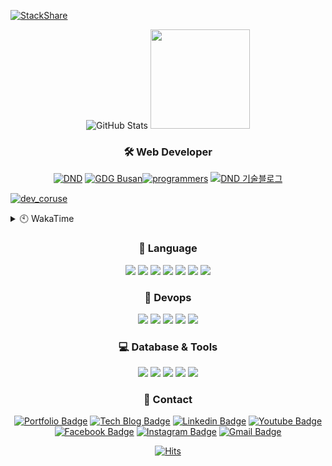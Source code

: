 [![StackShare](http://img.shields.io/badge/tech-stack-0690fa.svg?style=flat)](https://stackshare.io/sgd0947/my-stack)

<div align=center>
    
<!-- [![GitHub Trophy]](https://github.com/ryo-ma/github-profile-trophy "GitHub Profile Trophy") -->
![GitHub Stats] <img src="https://raw.github.com/sgd122/sgd122/master/img/logo/prgrms.png" height=159>
<!--  [![GitHub Stats] ![Top Languages]](https://github.com/anuraghazra/github-readme-stats "GitHub Readme Stats") -->

</div>

<h3 align="center">🛠 Web Developer</h3>

<div align=center>
<a href="https://www.rocketpunch.com/@sgd0947" target='_blank'><img src="https://raw.github.com/sgd122/sgd122/master/img/profile/dnd_small.png" alt="DND"></a>
<a href="https://gdg.community.dev/gdg-busan/" target='_blank'><img src="https://raw.github.com/sgd122/sgd122/master/img/profile/gdgBusan_small.png" alt="GDG Busan"></a><a href="https://school.programmers.co.kr/learn/courses/16623" target='_blank'><img src="https://raw.github.com/sgd122/sgd122/master/img/profile/programmers_small.png" alt="programmers"></a>
<a href="https://blog.dnd.ac" target='_blank'><img src="https://raw.github.com/sgd122/sgd122/master/img/profile/dndBlog_small.png" alt="DND 기술블로그"></a>
</div>

<!-- [데브코스 이야기](https://prgms.tistory.com/120) -->
[![dev_coruse](https://capsule-render.vercel.app/api?type=waving&height=200&text=데브코스%20운영일기%20보러가기&fontAlign=50&fontAlignY=40&color=gradient)](https://prgms.tistory.com/120) 

<details>
  <summary>🕙 WakaTime</summary>
  
[![Ashutosh's github activity graph](https://activity-graph.herokuapp.com/graph?username=sgd122&theme=react-dark)](https://github.com/ashutosh00710/github-readme-activity-graph)  

<!--START_SECTION:waka-->
![Code Time](http://img.shields.io/badge/Code%20Time-4%2C419%20hrs%204%20mins-blue)

![Lines of code](https://img.shields.io/badge/From%20Hello%20World%20I%27ve%20Written-14.6%20million%20lines%20of%20code-blue)

**I'm an Early 🐤** 

```text
🌞 Morning                5126 commits        ██████░░░░░░░░░░░░░░░░░░░   25.04 % 
🌆 Daytime                10575 commits       █████████████░░░░░░░░░░░░   51.65 % 
🌃 Evening                4663 commits        ██████░░░░░░░░░░░░░░░░░░░   22.77 % 
🌙 Night                  111 commits         ░░░░░░░░░░░░░░░░░░░░░░░░░   00.54 % 
```
📅 **I'm Most Productive on Wednesday** 

```text
Monday                   2969 commits        ████░░░░░░░░░░░░░░░░░░░░░   14.50 % 
Tuesday                  3754 commits        █████░░░░░░░░░░░░░░░░░░░░   18.33 % 
Wednesday                5124 commits        ██████░░░░░░░░░░░░░░░░░░░   25.03 % 
Thursday                 2851 commits        ███░░░░░░░░░░░░░░░░░░░░░░   13.92 % 
Friday                   2788 commits        ███░░░░░░░░░░░░░░░░░░░░░░   13.62 % 
Saturday                 1348 commits        ██░░░░░░░░░░░░░░░░░░░░░░░   06.58 % 
Sunday                   1641 commits        ██░░░░░░░░░░░░░░░░░░░░░░░   08.01 % 
```


📊 **This Week I Spent My Time On** 

```text
🕑︎ Time Zone: Asia/Seoul

💬 Programming Languages: 
No Activity Tracked This Week

🔥 Editors: 
No Activity Tracked This Week

💻 Operating System: 
No Activity Tracked This Week
```

**I Mostly Code in TypeScript** 

```text
TypeScript               24 repos            ██████████░░░░░░░░░░░░░░░   38.71 % 
JavaScript               21 repos            ████████░░░░░░░░░░░░░░░░░   33.87 % 
Python                   7 repos             ███░░░░░░░░░░░░░░░░░░░░░░   11.29 % 
MDX                      1 repo              ░░░░░░░░░░░░░░░░░░░░░░░░░   01.61 % 
C++                      1 repo              ░░░░░░░░░░░░░░░░░░░░░░░░░   01.61 % 
```




 Last Updated on 14/10/2025 00:28:37 UTC
<!--END_SECTION:waka-->
</details>

<h3 align="center">💪 Language</h3>

<p align="center">
  <img src="https://img.shields.io/badge/javascript-%23323330.svg?style=flat-square&logo=javascript&logoColor=%23F7DF1E">
  <img src="https://img.shields.io/badge/typescript-%23007ACC.svg?style=flat-square&logo=typescript&logoColor=white">
  <img src="https://img.shields.io/badge/Nuxt-002E3B?style=flat-square&logo=nuxtdotjs&logoColor=#00DC82">
  <img src="https://img.shields.io/badge/react-%2320232a.svg?style=flat-square&logo=react&logoColor=%2361DAFB">
  <img src="https://img.shields.io/badge/react_native-%2320232a.svg?style=flat-square&logo=react&logoColor=%2361DAFB">
  <img src="https://img.shields.io/badge/django-%23092E20.svg?style=flat-square&logo=django&logoColor=white">
  <img src="https://img.shields.io/badge/vuejs-%2335495e.svg?style=flat-square&logo=vuedotjs&logoColor=%234FC08D">  
  <br/>
  
  
</p>

<h3 align="center">🐳 Devops</h3>

<p align="center">
  <img src="https://img.shields.io/badge/docker-%230db7ed.svg?style=flat-square&logo=docker&logoColor=white"/>
  <img src="https://img.shields.io/badge/GitHub-100000.svg?style=flat-square&logo=github&logoColor=white"/>
  <img src="https://img.shields.io/badge/github%20actions-%232671E5.svg?style=flat-square&logo=githubactions&logoColor=white"/>
  <img src="https://img.shields.io/badge/gitlab-330F63.svg?style=flat-square&logo=gitlab&logoColor=white"/>
  <img src="https://img.shields.io/badge/Amazon_AWS-232F3E?style=flat-square&logo=amazon-aws&logoColor=white"/>
</p>

<h3 align="center">💻 Database & Tools</h3>

<p align="center">
  <img src="https://img.shields.io/badge/-GraphQL-E10098?style=flat-square&logo=graphql">
  <img src="https://img.shields.io/badge/mysql-%2300f.svg?style=flat-square&logo=mysql&logoColor=white">
  <img src="https://img.shields.io/badge/oracle-%23F00000.svg?style=flat-square&logo=oracle&logoColor=white">
  <img src="https://img.shields.io/badge/Microsoft%20SQL%20Sever-CC2927?style=flat-square&logo=microsoft%20sql%20server&logoColor=white">  
  <img src="https://img.shields.io/badge/VisualStudioCode-0078d7.svg?style=flat-square&logo=visual-studio-code&logoColor=white">
</p>

<h3 align="center">📌 Contact</h3>

<div align=center>

[![Portfolio Badge](http://img.shields.io/badge/-Portfolio-black?style=flat-square&logo=github&link=http://sgd122.github.io/)](http://sgd122.github.io/)
[![Tech Blog Badge](http://img.shields.io/badge/-Tech%20blog-black?style=flat-square&logo=github&link=http://dndacademy.github.io/)](http://dndacademy.github.io/)
[![Linkedin Badge](https://img.shields.io/badge/-LinkedIn-blue?style=flat-square&logo=Linkedin&logoColor=white&link=https://linkedin.com/company/dndacademy)](https://linkedin.com/company/dndacademy)
[![Youtube Badge](https://img.shields.io/badge/Youtube-ff0000?style=flat-square&logo=youtube&link=https://www.youtube.com/channel/UCLzVjG8j1m4X8TSpMF-x5yw)](https://www.youtube.com/channel/UCLzVjG8j1m4X8TSpMF-x5yw)
[![Facebook Badge](https://img.shields.io/badge/-Facebook-1877f2?style=flat-square&logo=facebook&logoColor=white&link=https://www.facebook.com/DNDACADEMY)](https://www.facebook.com/DNDACADEMY)
[![Instagram Badge](https://img.shields.io/badge/-Instagram-dd2a7b?style=flat-square&logo=instagram&logoColor=white&link=https://www.instagram.com/seong_dev/)](https://www.instagram.com/seong_dev/)
[![Gmail Badge](https://img.shields.io/badge/-Gmail-d14836?style=flat-square&logo=Gmail&logoColor=white&link=mailto:sgd0947@gmail.com)](mailto:sgd0947@gmail.com)

</div>

<div align=center>
  
  [![Hits](https://hits.seeyoufarm.com/api/count/incr/badge.svg?url=https%3A%2F%2Fgithub.com%2Fsgd122%2Fhit-counter&count_bg=%2379C83D&title_bg=%23555555&icon=&icon_color=%23E7E7E7&title=hits&edge_flat=false)](https://hits.seeyoufarm.com)
  
</div>

<!-- ===================== TAG ===================== -->

<!-- user status -->

[github stats]: https://github-readme-stats.vercel.app/api?username=sgd122&title_color=5f4b8b&text_color=f0eee9&icon_color=00abc0&bg_color=212121&hide_border=true&hide_title=true&theme=&show_icons=true&include_all_commits=true&count_private=true&line_height=24
[top languages]: https://github-readme-stats.vercel.app/api/top-langs?username=sgd122&title_color=5f4b8b&text_color=f0eee9&icon_color=00abc0&bg_color=212121&hide_border=true&hide_title=true&layout=compact&langs_count=8&hide=html,css,tex
[github trophy]: https://github-profile-trophy.vercel.app/?username=sgd122&theme=juicyfresh&column=7&row=1&no-frame=true

<!-- badge -->

[blog]: https://img.shields.io/badge/Blogger-FF5722?style=for-the-badge&logo=blogger&logoColor=white
